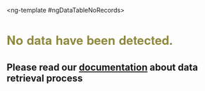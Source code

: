   <ng-template #ngDataTableNoRecords>
     <h1 style="font-family: 'Helvetica Neue'; color: #8f893f;">No data have been detected.</h1>
     <h2>Please read our <a href="#">documentation</a> about data retrieval process</h2>
  </ng-template>
